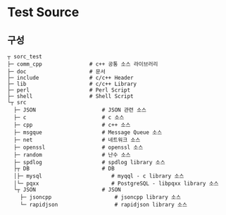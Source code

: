 # Test Source

## 구성

    ┬ sorc_test
    ├─ comm_cpp               # c++ 공통 소스 라이브러리
    ├─ doc                    # 문서
    ├─ include                # c/c++ Header
    ├─ lib                    # c/c++ Library
    ├─ perl                   # Perl Script
    ├─ shell                  # Shell Script
    └┬ src
      ├─ JSON                     # JSON 관련 소스
      ├─ c                        # c 소스
      ├─ cpp                      # c++ 소스
      ├─ msgque                   # Message Queue 소스
      ├─ net                      # 네트워크 소스
      ├─ openssl                  # openssl 소스
      ├─ random                   # 난수 소스
      ├─ spdlog                   # spdlog library 소스
      ├┬ DB                       # DB
      │├─ mysql                      # myqql - c library 소스
      │└─ pqxx                       # PostgreSQL - libpqxx library 소스
      └┬ JSON                     # JSON
        ├─ jsoncpp                    # jsoncpp library 소스
        └─ rapidjson                  # rapidjson library 소스


